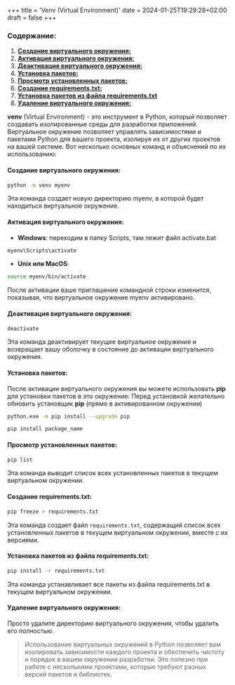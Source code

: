 +++
title = 'Venv (Virtual Environment)'
date = 2024-01-25T19:29:28+02:00
draft = false
+++
### Содержание:
1. **[Создание виртуального окружения:](#создание-виртуального-окружения)**
2. **[Активация виртуального окружения:](#активация-виртуального-окружения)**
3. **[Деактивация виртуального окружения:](#деактивация-виртуального-окружения)**
4. **[Установка пакетов:](#установка-пакетов)**
5. **[Просмотр установленных пакетов:](#просмотр-установленных-пакетов)**
6. **[Создание requirements.txt:](#создание-requirementstxt)**
7. **[Установка пакетов из файла requirements.txt](#установка-пакетов-из-файла-requirementstxt)**
8. **[Удаление виртуального окружения:](#удаление-виртуального-окружения)**

**venv** (Virtual Environment) - это инструмент в Python, который позволяет создавать изолированные среды для разработки приложений. Виртуальное окружение позволяет управлять зависимостями и пакетами Python для вашего проекта, изолируя их от других проектов на вашей системе. Вот несколько основных команд и объяснений по их использованию:
#### Создание виртуального окружения:
```bash
python -m venv myenv
```
Эта команда создает новую директорию myenv, в которой будет находиться виртуальное окружение.
#### Активация виртуального окружения:
* **Windows**: переходим в папку Scripts, там лежит файл activate.bat
```cmd
myenv\Scripts\activate
```
* **Unix или MacOS**:
```bash
source myenv/bin/activate
```
После активации ваше приглашение командной строки изменится, показывая, что виртуальное окружение myenv активировано.
#### Деактивация виртуального окружения:
```bash
deactivate
```
Эта команда деактивирует текущее виртуальное окружение и возвращает вашу оболочку в состояние до активации виртуального окружения.
#### Установка пакетов:
После активации виртуального окружения вы можете использовать **pip** для установки пакетов в это окружение:
Перед установкой желательно обновить установщик **pip** (прямо в активированном окружении)
```bash
python.exe -m pip install --upgrade pip
```
```bash
pip install package_name
```
#### Просмотр установленных пакетов:
```bash
pip list
```
Эта команда выводит список всех установленных пакетов в текущем виртуальном окружении.
#### Создание requirements.txt:
```bash
pip freeze > requirements.txt
```
Эта команда создает файл `requirements.txt`, содержащий список всех установленных пакетов в текущем виртуальном окружении, вместе с их версиями.
#### Установка пакетов из файла requirements.txt:
```bash
pip install -r requirements.txt
```
Эта команда устанавливает все пакеты из файла requirements.txt в текущем виртуальном окружении.
#### Удаление виртуального окружения:
Просто удалите директорию виртуального окружения, чтобы удалить его полностью.
> Использование виртуальных окружений в Python позволяет вам изолировать зависимости каждого проекта и обеспечить чистоту и порядок в вашем окружении разработки. Это полезно при работе с несколькими проектами, которые требуют разных версий пакетов и библиотек.